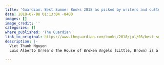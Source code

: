 ```yaml
---
title: 'Guardian: Best Summer Books 2018 as picked by writers and cultural figures'
date: 2018-07-08 01:13:04 -0400
images: []
image_credit: ''
categories: []
where_published: 'The Guardian '
link_to_original: https://www.theguardian.com/books/2018/jul/08/best-summer-holiday-reads-2018-philip-pullman-maggie-ofarrell-nina-stibbe-part-two
description: |-
  Viet Thanh Nguyen
  Luis Alberto Urrea’s The House of Broken Angels (Little, Brown) is a great American novel, if we understand “America” to be all of the Americas, including Mexico. It’s profane, funny and moving. Sayaka Murata’s Convenience Store Woman (Portobello, translated by Ginny Tapley Takemori) takes a universal space, the convenience store, and turns it into the setting for a darkly comic (and very short) novel about alienation and identity in an urban, capitalist society. Alexander Chee’s How to Write an Autobiographical Novel (Mariner) is a collection of essays about race, writing, politics, queerness and sexuality that is urgent and insightful. I’ll be in Paris for much of the summer, and I’ll be takingÉdouard Louis’ The End of Eddy (Vintage, translated by Michael Lucey), Leila Slimani’s Lullaby (Faber), Han Kang’s The Vegetarian (Portobello), Min Jin Lee’s Pachinko (Head of Zeus), Lisa Ko’s The Leavers (Dialogue) and Jenny Zhang’s Sour Heart (Bloomsbury).

---
```

